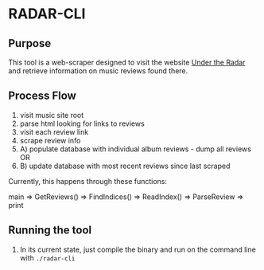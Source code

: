 # RADAR-CLI

## Purpose

This tool is a web-scraper designed to visit the website
[Under the Radar](https://www.undertheradarmag.com/reviews/category/music)
and retrieve information on music reviews found there.

## Process Flow

1. visit music site root
2. parse html looking for links to reviews
3. visit each review link
4. scrape review info
5. A) populate database with individual album reviews - dump all reviews OR
6. B) update database with most recent reviews since last scraped


Currently, this happens through these functions:

main => GetReviews() => FindIndices() => ReadIndex() => ParseReview => print

## Running the tool
1. In its current state, just compile the binary and run on the command line with `./radar-cli`
